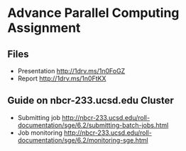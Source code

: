 # Advance Parallel Computing Assignment

## Files
* Presentation http://1drv.ms/1n0FoGZ
* Report http://1drv.ms/1n0FtKX

## Guide on nbcr-233.ucsd.edu Cluster
* Submitting job http://nbcr-233.ucsd.edu/roll-documentation/sge/6.2/submitting-batch-jobs.html
* Job monitoring http://nbcr-233.ucsd.edu/roll-documentation/sge/6.2/monitoring-sge.html

